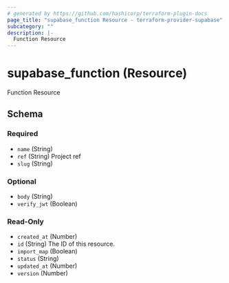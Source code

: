```yaml
---
# generated by https://github.com/hashicorp/terraform-plugin-docs
page_title: "supabase_function Resource - terraform-provider-supabase"
subcategory: ""
description: |-
  Function Resource
---
```


# supabase_function (Resource)

Function Resource



<!-- schema generated by tfplugindocs -->
## Schema

### Required

- `name` (String)
- `ref` (String) Project ref
- `slug` (String)

### Optional

- `body` (String)
- `verify_jwt` (Boolean)

### Read-Only

- `created_at` (Number)
- `id` (String) The ID of this resource.
- `import_map` (Boolean)
- `status` (String)
- `updated_at` (Number)
- `version` (Number)


